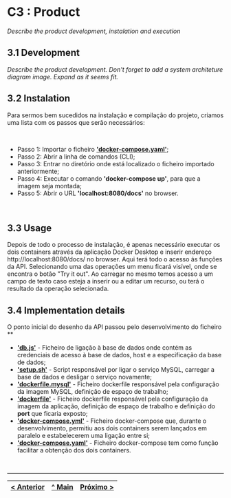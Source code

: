 # C3 : Product

_Describe the product development, instalation and execution_

## 3.1 Development

_Describe the product development. Don't forget to add a system architeture diagram image. Expand as it seems fit._

## 3.2 Instalation

Para sermos bem sucedidos na instalação e compilação do projeto, criamos uma lista com os passos que serão necessários:

<br>

* Passo 1: Importar o ficheiro **['docker-compose.yaml'](../docker-compose.yaml)**;
* Passo 2: Abrir a linha de comandos (CLI);
* Passo 3: Entrar no diretório onde está localizado o ficheiro importado anteriormente;
* Passo 4: Executar o comando **'docker-compose up'**, para que a imagem seja montada;
* Passo 5: Abrir o URL **'localhost:8080/docs'** no browser.

<br>

## 3.3 Usage

Depois de todo o processo de instalação, é apenas necessário executar os dois containers através da aplicação Docker Desktop e inserir endereço http://localhost:8080/docs/ no browser.
Aqui terá todo o acesso ás funções da API.
Selecionando uma das operações um menu ficará visível, onde se encontra o botão "Try it out". Ao carregar no mesmo temos acesso a um campo de texto caso esteja a inserir ou a editar um recurso, ou terá o resultado da operação selecionada.

## 3.4 Implementation details

O ponto inicial do desenho da API passou pelo desenvolvimento do ficheiro **
* **['db.js'](../src/utils/db.js)** - Ficheiro de ligação à base de dados onde contém as credenciais de acesso à base de dados, host e a especificação da base de dados;
* **['setup.sh'](../src/db/setup.sh)** - Script responsável por ligar o serviço MySQL, carregar a base de dados e desligar o serviço novamente;
* **['dockerfile.mysql'](../src/dockerfile.mysql)** - Ficheiro dockerfile responsável pela configuração da imagem MySQL, definição de espaço de trabalho;
* **['dockerfile'](../src/dockerfile)** - Ficheiro dockerfile responsável pela configuração da imagem da aplicação, definição de espaço de trabalho e definição do **port** que ficaria exposto;
* **['docker-compose.yml'](../src/docker-compose.yml)** - Ficheiro docker-compose que, durante o desenvolvimento, permitiu aos dois containers serem lançados em paralelo e estabelecerem uma ligação entre si;
* **['docker-compose.yaml'](../docker-compose.yaml)** - Ficheiro docker-compose tem como função facilitar a obtenção dos dois containers.

<br>


---
[< Anterior](c2.md) | [^ Main](../../../) | [Próximo >](c1.md)
:--- | :---: | ---: 